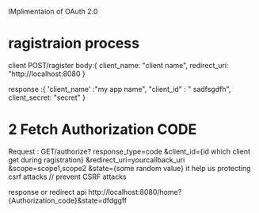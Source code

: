 
IMplimentaion of OAuth 2.0

# ragistraion process
client 
POST/ragister
body:{
    client_name: "client name",
    redirect_uri: "http://localhost:8080
}

response :{
    'client_name' :"my app name",
    "client_id" : " sadfsgdfh",
    client_secret: "secret"
}

# 2 Fetch Authorization CODE
   Request :
   GET/authorize?
     response_type=code
     &client_id={id which client get during ragistration}
     &redirect_uri=yourcallback_uri
     &scope=scope1,scope2
     &state={some random value} it help us protecting csrf attacks // prevent CSRF attacks

response or redirect api 
http://localhost:8080/home?{Authorization_code}&state=dfdggff
